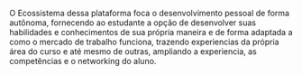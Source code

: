 O Ecossistema dessa plataforma foca o desenvolvimento pessoal de forma autônoma, fornecendo ao estudante a opção de desenvolver suas habilidades e conhecimentos de sua própria maneira e de forma adaptada a como o mercado de trabalho funciona, trazendo experiencias da própria área do curso e até mesmo de outras, ampliando a experiencia, as competências e o networking do aluno.
